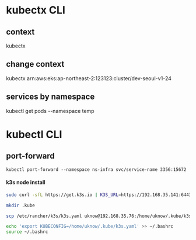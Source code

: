 # kubectx CLI
## context
kubectx

## change context
kubectx arn:aws:eks:ap-northeast-2:123123:cluster/dev-seoul-v1-24

## services by namespace
kubectl get pods --namespace temp

# kubectl CLI
## port-forward
```
kubectl port-forward --namespace ns-infra svc/service-name 3356:15672
```

#### k3s node install
```bash
sudo curl -sfL https://get.k3s.io | K3S_URL=https://192.168.35.141:6443 K3S_TOKEN= sh -
```

```bash
mkdir .kube
```

```bash
scp /etc/rancher/k3s/k3s.yaml uknow@192.168.35.76:/home/uknow/.kube/k3s.yaml
```

```bash
echo 'export KUBECONFIG=/home/uknow/.kube/k3s.yaml' >> ~/.bashrc
source ~/.bashrc
```
